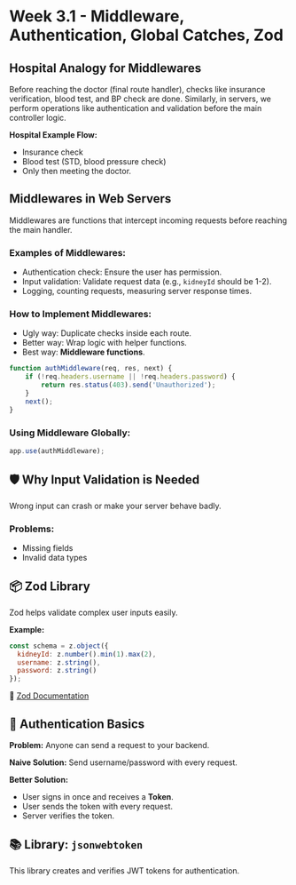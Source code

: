 # Week 3.1 - Middleware, Authentication, Global Catches, Zod

## Hospital Analogy for Middlewares
Before reaching the doctor (final route handler), checks like insurance verification, blood test, and BP check are done. Similarly, in servers, we perform operations like authentication and validation before the main controller logic.

**Hospital Example Flow:**
- Insurance check
- Blood test (STD, blood pressure check)
- Only then meeting the doctor.

## Middlewares in Web Servers
Middlewares are functions that intercept incoming requests before reaching the main handler.

### Examples of Middlewares:
- Authentication check: Ensure the user has permission.
- Input validation: Validate request data (e.g., `kidneyId` should be 1-2).
- Logging, counting requests, measuring server response times.

### How to Implement Middlewares:
- Ugly way: Duplicate checks inside each route.
- Better way: Wrap logic with helper functions.
- Best way: **Middleware functions**.

```js
function authMiddleware(req, res, next) {
    if (!req.headers.username || !req.headers.password) {
        return res.status(403).send('Unauthorized');
    }
    next();
}
```

### Using Middleware Globally:
```js
app.use(authMiddleware);
```

## 🛡 Why Input Validation is Needed
Wrong input can crash or make your server behave badly.

### Problems:
- Missing fields
- Invalid data types

## 📦 Zod Library
Zod helps validate complex user inputs easily.

**Example:**
```js
const schema = z.object({
  kidneyId: z.number().min(1).max(2),
  username: z.string(),
  password: z.string()
});
```

🔗 [Zod Documentation](https://zod.dev/?id=basic-usage)

## 🔐 Authentication Basics
**Problem:** Anyone can send a request to your backend.

**Naive Solution:** Send username/password with every request.

**Better Solution:**
- User signs in once and receives a **Token**.
- User sends the token with every request.
- Server verifies the token.

## 📚 Library: `jsonwebtoken`
This library creates and verifies JWT tokens for authentication.

